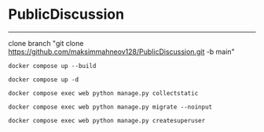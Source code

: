 # PublicDiscussion

____
clone branch "git clone https://github.com/maksimmahneov128/PublicDiscussion.git -b main"

```
docker compose up --build 
```

```
docker compose up -d
```

```
docker compose exec web python manage.py collectstatic 
```

```
docker compose exec web python manage.py migrate --noinput 
```

```
docker compose exec web python manage.py createsuperuser 
```
